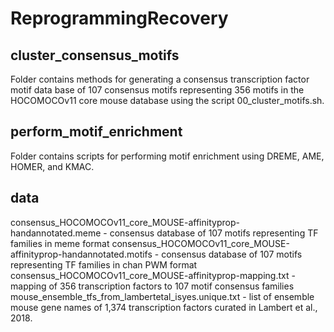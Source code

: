 # ReprogrammingRecovery

## cluster_consensus_motifs
Folder contains methods for generating a consensus transcription factor motif data base of 107 consensus motifs representing 356 motifs in the HOCOMOCOv11 core mouse database using the script 00_cluster_motifs.sh.

## perform_motif_enrichment
Folder contains scripts for performing motif enrichment using DREME, AME, HOMER, and KMAC. 

## data
consensus_HOCOMOCOv11_core_MOUSE-affinityprop-handannotated.meme - consensus database of 107 motifs representing TF families in meme format
consensus_HOCOMOCOv11_core_MOUSE-affinityprop-handannotated.motifs - consensus database of 107 motifs representing TF families in chan PWM format
consensus_HOCOMOCOv11_core_MOUSE-affinityprop-mapping.txt - mapping of 356 transcription factors to 107 motif consensus families
mouse_ensemble_tfs_from_lambertetal_isyes.unique.txt - list of ensemble mouse gene names of 1,374 transcription factors curated in Lambert et al., 2018.